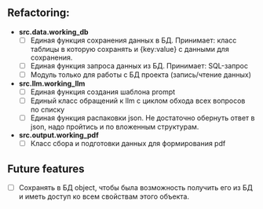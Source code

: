 ## Refactoring:
- __src.data.working_db__ 
  - [ ] Единая функция сохранения данных в БД. Принимает: класс таблицы в которую сохранять и {key:value} с данными для сохранения.
  - [ ] Единая функция запроса данных из БД. Принимает: SQL-запрос
  - [ ] Модуль только для работы с БД проекта (запись/чтение данных)
- __src.llm.working_llm__
  - [ ] Единая функция создания шаблона prompt
  - [ ] Единый класс обращений к llm с циклом обхода всех вопросов по списку
  - [ ] Единая функция распаковки json. Не достаточно обернуть ответ в json, надо пройтись и по вложенным структурам.
- __src.output.working_pdf__
  - [ ] Класс сбора и подготовки данных для формирования pdf

## Future features
- [ ] Сохранять в БД object, чтобы была возможность получить его из БД и иметь доступ ко всем свойствам этого объекта. 
